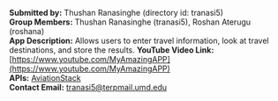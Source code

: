**Submitted by:** Thushan Ranasinghe (directory id: tranasi5)  
**Group Members:** Thushan Ranasinghe (tranasi5), Roshan Aterugu (roshana)  
**App Description:** Allows users to enter travel information, look at travel destinations, and store the results.
**YouTube Video Link:** [https://www.youtube.com/MyAmazingAPP](https://www.youtube.com/MyAmazingAPP)  
**APIs:** [AviationStack](https://aviationstack.com)  
**Contact Email:** tranasi5@terpmail.umd.edu  
